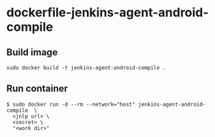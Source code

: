 # dockerfile-jenkins-agent-android-compile

## Build image
```
sudo docker build -t jenkins-agent-android-compile .
```

## Run container
```
$ sudo docker run -d --rm --network="host" jenkins-agent-android-compile  \ 
  <jnlp url> \  
  <secret> \ 
  "<work dir>"
```
